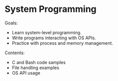 # System Programming

Goals:
- Learn system-level programming.
- Write programs interacting with OS APIs.
- Practice with process and memory management.

Contents:
- C and Bash code samples
- File handling examples
- OS API usage
